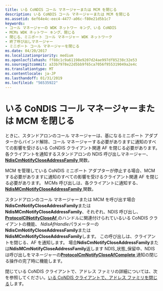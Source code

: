 ```yaml
---
title: いる CoNDIS コール マネージャーまたは MCM を閉じる
description: いる CoNDIS コール マネージャーまたは MCM を閉じる
ms.assetid: 6ef64e4c-eec4-4477-a06c-f80e21d5b1c7
keywords:
- コール マネージャーの WDK ネットワー キング、いる CoNDIS
- MCMs WDK ネットワー キング、閉じる
- 閉じる、ミニポート コール マネージャー WDK ネットワーク
- 終了呼び出しマネージャー
- ミニポート コール マネージャーを閉じる
ms.date: 04/20/2017
ms.localizationpriority: medium
ms.openlocfilehash: ff88c1c9a61198e9207d24ae997df85238c32e53
ms.sourcegitcommit: a33b7978e22d5bb9f65ca7056f955319049a2e4c
ms.translationtype: MT
ms.contentlocale: ja-JP
ms.lasthandoff: 01/31/2019
ms.locfileid: "56535922"
---
```

# <a name="closing-a-condis-call-manager-or-mcm"></a>いる CoNDIS コール マネージャーまたは MCM を閉じる





ときに、スタンドアロンのコール マネージャーは、基になるミニポート アダプターからバインド解除、コール マネージャーする必要がありますに通知のすべての影響を受けるいる CoNDIS クライアント関連 AF を閉じる必要があります。 各クライアントを通知するスタンドアロンの NDIS 呼び出しマネージャー、 [ **NdisCmNotifyCloseAddressFamily** ](https://msdn.microsoft.com/library/windows/hardware/ff561680)関数。

MCM を管理している CoNDIS ミニポート アダプターが停止する場合、MCM する必要がありますに通知のすべての影響を受けるクライアント関連 AF を閉じる必要があります。 MCMs 呼び出しは、各クライアントに通知する、 [ **NdisMCmNotifyCloseAddressFamily** ](https://msdn.microsoft.com/library/windows/hardware/ff563546)関数。

スタンドアロンのコール マネージャーまたは MCM を呼び出す場合**NdisCmNotifyCloseAddressFamily**または**NdisMCmNotifyCloseAddressFamily**、それぞれ、NDIS 呼び出し、 [ **ProtocolClNotifyCloseAf** ](https://msdn.microsoft.com/library/windows/hardware/ff570234)のハンドルに関連付けられているいる CoNDIS クライアントの機能、 *NdisAfHandle*パラメーターの**NdisCmNotifyCloseAddressFamily**または**NdisMCmNotifyCloseAddressFamily**します。 この呼び出しは、クライアントを閉じる、AF を通知します。 場合**NdisCmNotifyCloseAddressFamily**または**NdisMCmNotifyCloseAddressFamily**返します NDIS\_状態\_保留中、NDIS は呼び出しをマネージャーの[**ProtocolCmNotifyCloseAfComplete** ](https://msdn.microsoft.com/library/windows/hardware/ff570248)通知の閉じる操作の完了時に機能します。

閉じている CoNDIS クライアントで、アドレス ファミリの詳細については、次を参照してください。[いる CoNDIS クライアントで、アドレス ファミリを閉じる](closing-an-address-family-in-a-condis-client.md)します。

 

 





